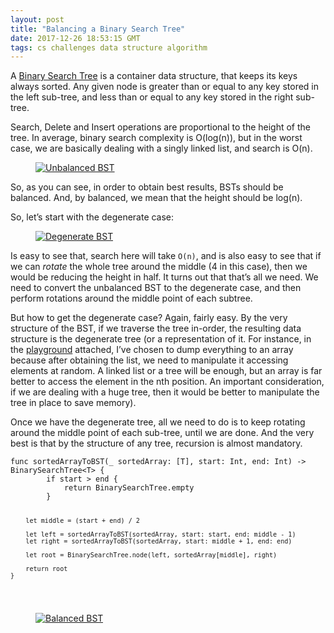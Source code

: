 ```yaml
---
layout: post
title: "Balancing a Binary Search Tree"
date: 2017-12-26 18:53:15 GMT
tags: cs challenges data structure algorithm
---
```


<p>A <a href="https://en.wikipedia.org/wiki/Binary_search_tree">Binary Search Tree</a> is a container data structure, that keeps its keys always sorted. Any given node is greater than or equal to any key stored in the left sub-tree, and less than or equal to any key stored in the right sub-tree.</p>
<p>Search, Delete and Insert operations are proportional to the height of the tree. In average, binary search complexity is O(log(n)), but in the worst case, we are basically dealing with a singly linked list, and search is O(n).</p>
<p><a href="https://image.ibb.co/dVK40R/input.png"><figure class="tmblr-full" data-orig-height="202" data-orig-width="371" data-orig-src="https://image.ibb.co/dVK40R/input.png"><img src="https://66.media.tumblr.com/57ebe67d17354252639e4cd8ec9509bf/79802b1681e87d1c-66/s540x810/5c51125b848577a28f03a34a0f2ef0e35d720213.png" alt="Unbalanced BST" data-orig-height="202" data-orig-width="371" data-orig-src="https://image.ibb.co/dVK40R/input.png"></figure></a></p>
<p>So, as you can see, in order to obtain best results, BSTs should be balanced. And, by balanced, we mean that the height should be log(n).</p>
<p>So, let&rsquo;s start with the degenerate case:</p>
<p><a href="https://thumb.ibb.co/gzp1Gb/degenerate.png"><figure data-orig-height="180" data-orig-width="180" data-orig-src="https://thumb.ibb.co/gzp1Gb/degenerate.png"><img src="https://66.media.tumblr.com/da638e094b8d4a262b10f6dc8429ea54/79802b1681e87d1c-1f/s540x810/293b2568263c0a5df4490a96fdaaf34629826d27.png" alt="Degenerate BST" data-orig-height="180" data-orig-width="180" data-orig-src="https://thumb.ibb.co/gzp1Gb/degenerate.png"></figure></a></p>
<p>Is easy to see that, search here will take <code>O(n)</code>, and is also easy to see that if we can <em>rotate</em> the whole tree around the middle (4 in this case), then we would be reducing the height in half. It turns out that that&rsquo;s all we need. We need to convert the unbalanced BST to the degenerate case, and then perform rotations around the middle point of each subtree.</p>
<p>But how to get the degenerate case? Again, fairly easy. By the very structure of the BST, if we traverse the tree in-order, the resulting data structure is the degenerate tree (or a representation of it. For instance, in the <a href="https://gist.github.com/volonbolon/360149920f8adecee98e025602e053f1">playground</a> attached, I&rsquo;ve chosen to dump everything to an array because after obtaining the list, we need to manipulate it accessing elements at random. A linked list or a tree will be enough, but an array is far better to access the element in the nth position. An important consideration, if we are dealing with a huge tree, then it would be better to manipulate the tree in place to save memory).</p>
<p>Once we have the degenerate tree, all we need to do is to keep rotating around the middle point of each sub-tree, until we are done. And the very best is that by the structure of any tree, recursion is almost mandatory.</p>
<pre><code>func sortedArrayToBST(_ sortedArray: [T], start: Int, end: Int) -&gt; BinarySearchTree&lt;T&gt; {
        if start &gt; end {
            return BinarySearchTree.empty
        }

        let middle = (start + end) / 2

        let left = sortedArrayToBST(sortedArray, start: start, end: middle - 1)
        let right = sortedArrayToBST(sortedArray, start: middle + 1, end: end)

        let root = BinarySearchTree.node(left, sortedArray[middle], right)

        return root
    }
</code></pre>
<p><a href="https://image.ibb.co/kPXA9w/output.png"><figure data-orig-height="117" data-orig-width="258" data-orig-src="https://image.ibb.co/kPXA9w/output.png"><img src="https://66.media.tumblr.com/d1128c36c94fcf060335c42ad1d224e6/79802b1681e87d1c-5f/s540x810/a6a468abf8d1994c098b7aa52dbffd19297e2181.png" alt="Balanced BST" data-orig-height="117" data-orig-width="258" data-orig-src="https://image.ibb.co/kPXA9w/output.png"></figure></a></p>